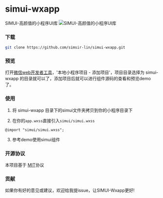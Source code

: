 # simui-wxapp
SIMUI-高颜值的小程序UI库
![SIMUI-高颜值的小程序UI库](http://olf3xgrra.bkt.clouddn.com/simui-preview-img.jpg "SIMUI")

### 下载
``` bash
git clone https://github.com/simsir-lin/simui-wxapp.git
```
### 预览
打开[微信web开发者工具](https://mp.weixin.qq.com/debug/wxadoc/dev/devtools/download.html)，'本地小程序项目 - 添加项目'，项目目录选择为 simui-wxapp 的目录就可以了，添加项目后就可以进行组件源码的查看和预览demo了。

### 使用
1. 将 simui-wxapp 目录下的simui文件夹拷贝到你的小程序目录下

2. 在你的`app.wxss`直接引入`simui/simui.wxss`
```
@import "simui/simui.wxss";
```

3. 参考demo使用simui组件

### 开源协议
本项目基于 [MIT](https://zh.wikipedia.org/wiki/MIT%E8%A8%B1%E5%8F%AF%E8%AD%89)协议

### 贡献
如果你有好的意见或建议，欢迎给我提issue，让SIMUI-Wxapp更好!
